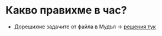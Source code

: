 # Какво правихме в час?
- Дорешихме задачите от файла в Мудъл -> [решения тук](https://github.com/DimitarSht/Informatics_8A_2024_2025/tree/main/Group_01/Term_01/Week_14_Flowcharts_4_18_12_2024/Solutions)